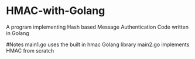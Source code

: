 # HMAC-with-Golang
A program implementing Hash based Message Authentication Code written in Golang

#Notes
main1.go uses the built in hmac Golang library
main2.go implements HMAC from scratch
